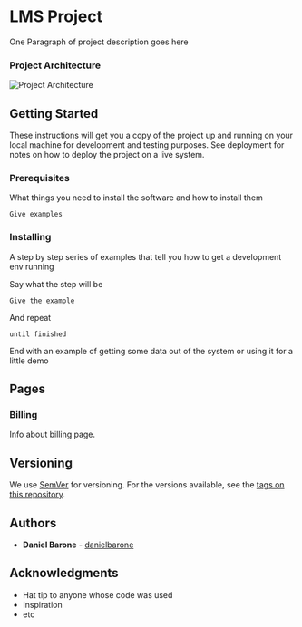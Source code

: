 # LMS Project

One Paragraph of project description goes here

### Project Architecture

![Project Architecture](https://drive.google.com/uc?export=view&id=15o4kTQ0qtVRs5bZwOp1VQwM4DjHkr7y)

## Getting Started

These instructions will get you a copy of the project up and running on your local machine for development and testing purposes. See deployment for notes on how to deploy the project on a live system.

### Prerequisites

What things you need to install the software and how to install them

```
Give examples
```

### Installing

A step by step series of examples that tell you how to get a development env running

Say what the step will be

```
Give the example
```

And repeat

```
until finished
```

End with an example of getting some data out of the system or using it for a little demo

## Pages

### Billing

Info about billing page.

## Versioning

We use [SemVer](http://semver.org/) for versioning. For the versions available, see the [tags on this repository](https://github.com/your/project/tags). 

## Authors

* **Daniel Barone** - [danielbarone](https://github.com/danielbarone)

## Acknowledgments

* Hat tip to anyone whose code was used
* Inspiration
* etc
